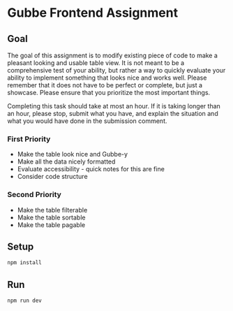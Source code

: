 # Gubbe Frontend Assignment

## Goal

The goal of this assignment is to modify existing piece of code to make a pleasant looking and usable table view. It is not meant to be a comprehensive test of your ability, but rather a way to quickly evaluate your ability to implement something that looks nice and works well. Please remember that it does not have to be perfect or complete, but just a showcase. Please ensure that you prioritize the most important things.

Completing this task should take at most an hour. If it is taking longer than an hour, please stop, submit what you have, and explain the situation and what you would have done in the submission comment.

### First Priority

- Make the table look nice and Gubbe-y
- Make all the data nicely formatted
- Evaluate accessibility - quick notes for this are fine
- Consider code structure

### Second Priority

- Make the table filterable
- Make the table sortable
- Make the table pagable

## Setup

```bash
npm install
```

## Run

```bash
npm run dev
```
